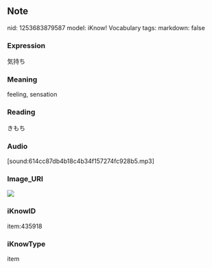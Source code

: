 ## Note
nid: 1253683879587
model: iKnow! Vocabulary
tags: 
markdown: false

### Expression
気持ち

### Meaning
feeling, sensation

### Reading
きもち

### Audio
[sound:614cc87db4b18c4b34f157274fc928b5.mp3]

### Image_URI
<img src="c8b089bace576cca57bad82a7450fb33.jpg">

### iKnowID
item:435918

### iKnowType
item
